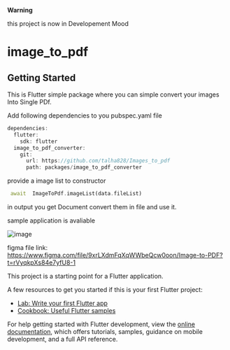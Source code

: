 **Warning**

 this project is now in Developement Mood

# image_to_pdf

## Getting Started

This is Flutter simple package where you can simple convert your images Into Single PDf.

Add following dependencies to you pubspec.yaml file 

```dart 
dependencies:
  flutter:
    sdk: flutter
  image_to_pdf_converter:
    git:
      url: https://github.com/talha828/Images_to_pdf
      path: packages/image_to_pdf_converter
```       

provide a image list to constructor

```dart
 await  ImageToPdf.imageList(data.fileList) 
 ```
 
 in output you get Document convert them in file and use it.

sample application is avaliable 

![image](https://user-images.githubusercontent.com/61588132/228320752-77af743c-fa8c-4464-b8e2-dd2e584a405c.png)

figma file link:
 https://www.figma.com/file/9xrLXdmFqXqWWbeQcw0oon/Image-to-PDF?t=rVyqkpXs84e7yfU8-1

This project is a starting point for a Flutter application.

A few resources to get you started if this is your first Flutter project:

- [Lab: Write your first Flutter app](https://docs.flutter.dev/get-started/codelab)
- [Cookbook: Useful Flutter samples](https://docs.flutter.dev/cookbook)

For help getting started with Flutter development, view the
[online documentation](https://docs.flutter.dev/), which offers tutorials,
samples, guidance on mobile development, and a full API reference.

